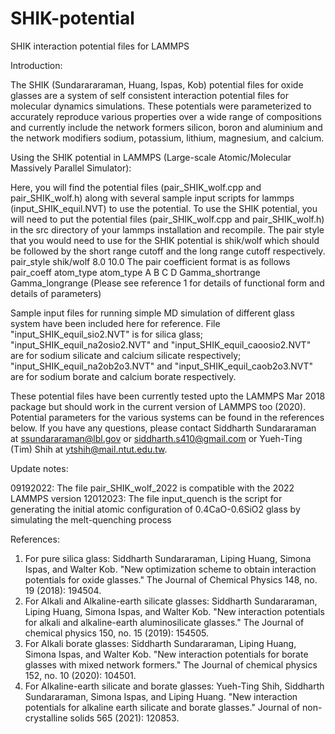 # SHIK-potential
SHIK interaction potential files for LAMMPS

Introduction:

The SHIK (Sundarararaman, Huang, Ispas, Kob) potential files for oxide glasses are a system of self consistent interaction potential files for molecular dynamics simulations. These potentials were parameterized to accurately reproduce various properties over a wide range of compositions and currently include the network formers silicon, boron and aluminium and the network modifiers sodium, potassium, lithium, magnesium, and calcium.

Using the SHIK potential in LAMMPS (Large-scale Atomic/Molecular Massively Parallel Simulator):

Here, you will find the potential files (pair_SHIK_wolf.cpp and pair_SHIK_wolf.h) along with several sample input scripts for lammps (input_SHIK_equil.NVT) to use the potential. To use the SHIK potential, you will need to put the potential files (pair_SHIK_wolf.cpp and pair_SHIK_wolf.h) in the src directory of your lammps installation and recompile. The pair style that you would need to use for the SHIK potential is shik/wolf which should be followed by the short range cutoff and the long range cutoff respectively. pair_style shik/wolf 8.0 10.0 The pair coefficient format is as follows pair_coeff atom_type atom_type A B C D Gamma_shortrange Gamma_longrange (Please see reference 1 for details of functional form and details of parameters)

Sample input files for running simple MD simulation of different glass system have been included here for reference.
File "input_SHIK_equil_sio2.NVT" is for silica glass; "input_SHIK_equil_na2osio2.NVT" and "input_SHIK_equil_caoosio2.NVT" are for sodium silicate and calcium silicate respectively; "input_SHIK_equil_na2ob2o3.NVT" and "input_SHIK_equil_caob2o3.NVT" are for sodium borate and calcium borate respectively.

These potential files have been currently tested upto the LAMMPS Mar 2018 package but should work in the current version of LAMMPS too (2020). Potential parameters for the various systems can be found in the references below. If you have any questions, please contact Siddharth Sundararaman at ssundararaman@lbl.gov or siddharth.s410@gmail.com or Yueh-Ting (Tim) Shih at ytshih@mail.ntut.edu.tw.

Update notes: 

09192022: The file pair_SHIK_wolf_2022 is compatible with the 2022 LAMMPS version 
12012023: The file input_quench is the script for generating the initial atomic configuration of 0.4CaO-0.6SiO2 glass by simulating the melt-quenching process

References:

1. For pure silica glass: Siddharth Sundararaman, Liping Huang, Simona Ispas, and Walter Kob. "New optimization scheme to obtain interaction potentials for oxide glasses." The Journal of Chemical Physics 148, no. 19 (2018): 194504.
2. For Alkali and Alkaline-earth silicate glasses: Siddharth Sundararaman, Liping Huang, Simona Ispas, and Walter Kob. "New interaction potentials for alkali and alkaline-earth aluminosilicate glasses." The Journal of chemical physics 150, no. 15 (2019): 154505.
3. For Alkali borate glasses: Siddharth Sundararaman, Liping Huang, Simona Ispas, and Walter Kob. "New interaction potentials for borate glasses with mixed network formers." The Journal of chemical physics 152, no. 10 (2020): 104501.
4. For Alkaline-earth silicate and borate glasses: Yueh-Ting Shih, Siddharth Sundararaman, Simona Ispas, and Liping Huang. "New interaction potentials for alkaline earth silicate and borate glasses." Journal of non-crystalline solids 565 (2021): 120853.
